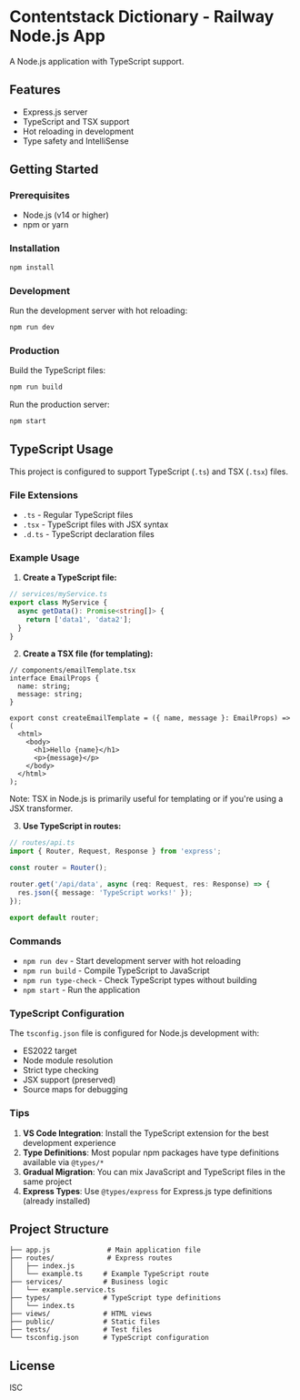 # Contentstack Dictionary - Railway Node.js App

A Node.js application with TypeScript support.

## Features

- Express.js server
- TypeScript and TSX support
- Hot reloading in development
- Type safety and IntelliSense

## Getting Started

### Prerequisites

- Node.js (v14 or higher)
- npm or yarn

### Installation

```bash
npm install
```

### Development

Run the development server with hot reloading:

```bash
npm run dev
```

### Production

Build the TypeScript files:

```bash
npm run build
```

Run the production server:

```bash
npm start
```

## TypeScript Usage

This project is configured to support TypeScript (`.ts`) and TSX (`.tsx`) files.

### File Extensions

- `.ts` - Regular TypeScript files
- `.tsx` - TypeScript files with JSX syntax
- `.d.ts` - TypeScript declaration files

### Example Usage

1. **Create a TypeScript file:**

```typescript
// services/myService.ts
export class MyService {
  async getData(): Promise<string[]> {
    return ['data1', 'data2'];
  }
}
```

2. **Create a TSX file (for templating):**

```tsx
// components/emailTemplate.tsx
interface EmailProps {
  name: string;
  message: string;
}

export const createEmailTemplate = ({ name, message }: EmailProps) => (
  <html>
    <body>
      <h1>Hello {name}</h1>
      <p>{message}</p>
    </body>
  </html>
);
```

Note: TSX in Node.js is primarily useful for templating or if you're using a JSX transformer.

3. **Use TypeScript in routes:**

```typescript
// routes/api.ts
import { Router, Request, Response } from 'express';

const router = Router();

router.get('/api/data', async (req: Request, res: Response) => {
  res.json({ message: 'TypeScript works!' });
});

export default router;
```

### Commands

- `npm run dev` - Start development server with hot reloading
- `npm run build` - Compile TypeScript to JavaScript
- `npm run type-check` - Check TypeScript types without building
- `npm start` - Run the application

### TypeScript Configuration

The `tsconfig.json` file is configured for Node.js development with:
- ES2022 target
- Node module resolution
- Strict type checking
- JSX support (preserved)
- Source maps for debugging

### Tips

1. **VS Code Integration**: Install the TypeScript extension for the best development experience
2. **Type Definitions**: Most popular npm packages have type definitions available via `@types/*`
3. **Gradual Migration**: You can mix JavaScript and TypeScript files in the same project
4. **Express Types**: Use `@types/express` for Express.js type definitions (already installed)

## Project Structure

```
├── app.js              # Main application file
├── routes/             # Express routes
│   ├── index.js
│   └── example.ts     # Example TypeScript route
├── services/          # Business logic
│   └── example.service.ts
├── types/             # TypeScript type definitions
│   └── index.ts
├── views/             # HTML views
├── public/            # Static files
├── tests/             # Test files
└── tsconfig.json      # TypeScript configuration
```

## License

ISC